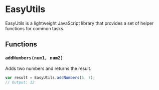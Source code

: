 # EasyUtils

EasyUtils is a lightweight JavaScript library that provides a set of helper functions for common tasks.

## Functions

### `addNumbers(num1, num2)`

Adds two numbers and returns the result.


```javascript
var result = EasyUtils.addNumbers(5, 7);
// Output: 12
